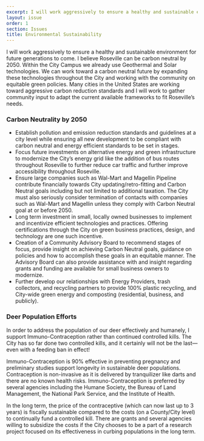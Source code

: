 ```yaml
---
excerpt: I will work aggressively to ensure a healthy and sustainable environment for future generations to come. I believe Roseville can be carbon neutral by 2050. Within the City Campus we already use Geothermal and Solar technologies. We can work toward a carbon neutral future by expanding these technologies throughout the City and working with the community on equitable green policies. Many cities in the United States are working toward aggressive carbon reduction standards and I will work to gather community input to adapt the current available frameworks to fit Roseville’s needs.
layout: issue
order: 1
section: Issues
title: Environmental Sustainability
---
```


I will work aggressively to ensure a healthy and sustainable environment for future generations to come. I believe Roseville can be carbon neutral by 2050. Within the City Campus we already use Geothermal and Solar technologies. We can work toward a carbon neutral future by expanding these technologies throughout the City and working with the community on equitable green policies. Many cities in the United States are working toward aggressive carbon reduction standards and I will work to gather community input to adapt the current available frameworks to fit Roseville’s needs.

### Carbon Neutrality by 2050

* Establish pollution and emission reduction standards and guidelines at a city level while ensuring all new development to be compliant with carbon neutral and energy efficient standards to be set in stages.
* Focus future investments on alternative energy and green infrastructure to modernize the City’s energy grid like the addition of bus routes throughout Roseville to further reduce car traffic  and further improve accessibility throughout Roseville.
* Ensure large companies such as Wal-Mart and Magellin Pipeline contribute financially towards City updating/retro-fitting and Carbon Neutral goals including but not limited to additional taxation. The City must also seriously consider termination of contacts with companies such as Wal-Mart and Magellin unless they comply with Carbon Neutral goal at or before 2050.
* Long term investment in small, locally owned businesses to implement and incentivize  efficient technologies and practices. Offering certifications through the City on green business practices, design, and technology are one such incentive.
* Creation of a Community Advisory Board to recommend stages of focus, provide insight  on achieving Carbon Neutral goals, guidance on policies and how to accomplish these goals in an equitable manner. The Advisory Board can also provide assistance with and insight regarding grants and funding are available for small business owners to modernize.
* Further develop our relationships with Energy Providers, trash collectors, and recycling partners to provide 100% plastic recycling, and City-wide green energy and composting (residential, business, and publicly).

### Deer Population Efforts

In order to address the population of our deer effectively and humanely, I support Immuno-Contraception rather than continued controlled kills. The City has so far done two controlled kills, and it certainly will not be the last—even with a feeding ban in effect!

Immuno-Contraception is 90% effective in preventing pregnancy and preliminary studies support longevity in sustainable deer populations. Contraception is non-invasive as it is delivered by tranquilizer like darts and there are no known health risks. Immuno-Contraception is preferred by several agencies including the Humane Society, the Bureau of Land Management, the National Park Service, and the Institute of Health.

In the long term, the price of the contraceptive (which can now last up to 3 years) is fiscally sustainable compared to the costs (on a County/City level) to continually fund a controlled kill. There are grants and several agencies willing to subsidize the costs if the City chooses to be a part of a research project focused on its effectiveness in curbing populations in the long term.
